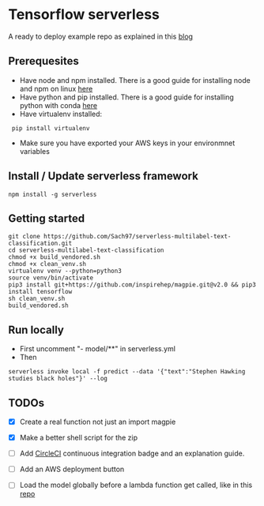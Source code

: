 # Tensorflow serverless 



A ready to deploy example repo as explained in this [blog](https://serverless.com/blog/serverless-python-packaging/)

## Prerequesites

- Have node and npm installed. There is a good guide for installing node and npm on linux [here](https://github.com/creationix/nvm)
- Have python and pip installed. There is a good guide for installing python with conda [here](https://conda.io/docs/user-guide/install/linux.html)
- Have virtualenv installed:
```
 pip install virtualenv
```
- Make sure you have exported your AWS keys in your environmnet variables

## Install / Update serverless framework

```
npm install -g serverless
```

## Getting started
```
git clone https://github.com/Sach97/serverless-multilabel-text-classification.git
cd serverless-multilabel-text-classification
chmod +x build_vendored.sh
chmod +x clean_venv.sh
virtualenv venv --python=python3
source venv/bin/activate
pip3 install git+https://github.com/inspirehep/magpie.git@v2.0 && pip3 install tensorflow
sh clean_venv.sh
build_vendored.sh
```

## Run locally
- First uncomment "- model/**" in serverless.yml
- Then
```
serverless invoke local -f predict --data '{"text":"Stephen Hawking studies black holes"}' --log
```
## TODOs

- [x] Create a real function not just an import magpie
- [x] Make a better shell script for the zip
- [ ] Add [CircleCI](https://serverless.com/blog/ci-cd-workflow-serverless-apps-with-circleci/) continuous integration badge and an explanation guide. 
- [ ] Add an AWS deployment button
- [ ] Load the model globally before a lambda function get called, like in this [repo](https://github.com/Vetal1977/tf_aws_lambda)


